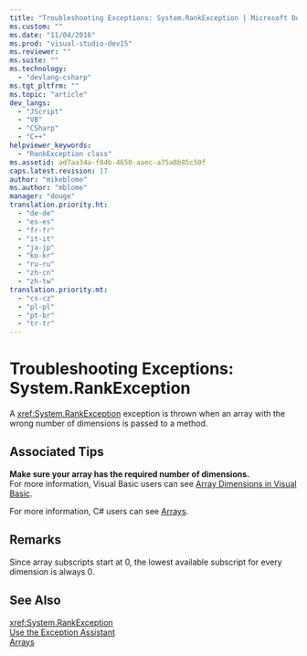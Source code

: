 ```yaml
---
title: "Troubleshooting Exceptions: System.RankException | Microsoft Docs"
ms.custom: ""
ms.date: "11/04/2016"
ms.prod: "visual-studio-dev15"
ms.reviewer: ""
ms.suite: ""
ms.technology: 
  - "devlang-csharp"
ms.tgt_pltfrm: ""
ms.topic: "article"
dev_langs: 
  - "JScript"
  - "VB"
  - "CSharp"
  - "C++"
helpviewer_keywords: 
  - "RankException class"
ms.assetid: ad7aa34a-f84b-4650-aaec-a75a8b85c50f
caps.latest.revision: 17
author: "mikeblome"
ms.author: "mblome"
manager: "douge"
translation.priority.ht: 
  - "de-de"
  - "es-es"
  - "fr-fr"
  - "it-it"
  - "ja-jp"
  - "ko-kr"
  - "ru-ru"
  - "zh-cn"
  - "zh-tw"
translation.priority.mt: 
  - "cs-cz"
  - "pl-pl"
  - "pt-br"
  - "tr-tr"
---
```

# Troubleshooting Exceptions: System.RankException
A <xref:System.RankException> exception is thrown when an array with the wrong number of dimensions is passed to a method.  
  
## Associated Tips  
 **Make sure your array has the required number of dimensions.**  
 For more information, Visual Basic users can see [Array Dimensions in Visual Basic](/dotnet/visual-basic/programming-guide/language-features/arrays/array-dimensions).  
  
 For more information, C# users can see [Arrays](/dotnet/csharp/programming-guide/arrays/index).  
  
## Remarks  
 Since array subscripts start at 0, the lowest available subscript for every dimension is always 0.  
  
## See Also  
 <xref:System.RankException>   
 [Use the Exception Assistant](../Topic/How%20to:%20Use%20the%20Exception%20Assistant.md)   
 [Arrays](/dotnet/visual-basic/programming-guide/language-features/arrays/index)